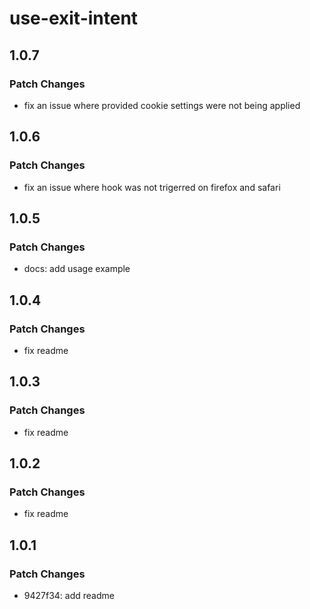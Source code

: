 # use-exit-intent

## 1.0.7

### Patch Changes

- fix an issue where provided cookie settings were not being applied

## 1.0.6

### Patch Changes

- fix an issue where hook was not trigerred on firefox and safari

## 1.0.5

### Patch Changes

- docs: add usage example

## 1.0.4

### Patch Changes

- fix readme

## 1.0.3

### Patch Changes

- fix readme

## 1.0.2

### Patch Changes

- fix readme

## 1.0.1

### Patch Changes

- 9427f34: add readme
